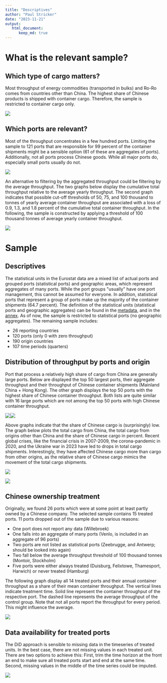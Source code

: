 ```yaml
---
title: "Descriptives"
author: "Paul Stricker"
date: "2023-11-21"
output: 
   html_document:
      keep_md: true
---
```







# What is the relevant sample? 

## Which type of cargo matters?

Most throughput of energy commodities (transported in bulks) and Ro-Ro comes from countries other than China. The highest share of Chinese products is shipped with container cargo. Therefore, the sample is restricted to container cargo only.

![](Descriptives_files/figure-html/unnamed-chunk-2-1.png)<!-- -->

## Which ports are relevant? 



Most of the throughput concentrates in a few hundred ports. Limiting the sample to 121 ports that are responsible for 99 percent of the container shipments might be a sensible option (61 of these are aggregates of ports). Additionally, not all ports process Chinese goods. While all major ports do, especially small ports usually do not. 

![](Descriptives_files/figure-html/unnamed-chunk-4-1.png)<!-- -->




An alternative to filtering by the aggregated throughput could be filtering by the average throughput. The two graphs below display the cumulative total throughput relative to the average yearly throughput. The second graph indicates that possible cut-off thresholds of 50, 75, and 100 thousand to tonnes of yearly average container throughput are associated with a loss of 0.9, 1.3, and 1.8 percent of the cumulative total container throughput. In the following, the sample is constructed by applying a threshold of 100 thousand tonnes of average yearly container throughput.  

![](Descriptives_files/figure-html/unnamed-chunk-6-1.png)<!-- -->




# Sample

## Descriptives




The statistical units in the Eurostat data are a mixed list of actual ports and grouped ports (statistical ports) and geographic areas, which represent aggregates of many ports. While the port groups "usually" have one port management, this cannot be assumed for everyone. In addition, statistical ports that represent a group of ports make up the majority of the container shipments (64.7 percent). The definition of the statistical units (statistical ports and geographic aggregates) can be found in the [metadata](https://eur-lex.europa.eu/legal-content/EN/TXT/?uri=uriserv:OJ.L_.2018.180.01.0029.01.ENG&toc=OJ:L:2018:180:FULL), and in the [annex](https://ec.europa.eu/eurostat/cache/metadata/Annexes/mar_esms_an_2.xlsx). As of now, the sample is restricted to statistical ports (no geographic aggregates). The remaining sample includes:

- 26 reporting countries
- 120 ports (only 0 with zero throughput)
- 190 origin countries
- 107 time periods (quarters)







## Distribution of throughput by ports and origin





Port that process a relatively high share of cargo from China are generally large ports. Below are displayed the top 50 largest ports, their aggregate throughput and their throughput of Chinese container shipments (Mainland China + Hong Kong). The other graph displays the top 50 ports with the highest share of Chinese container throughput. Both lists are quite similar with 16 large ports which are not among the top 50 ports with high Chinese container throughput. 

![](Descriptives_files/figure-html/unnamed-chunk-12-1.png)<!-- -->![](Descriptives_files/figure-html/unnamed-chunk-12-2.png)<!-- -->


Above graphs indicate that the share of Chinese cargo is (surprisingly) low. The graph below plots the total cargo from China, the total cargo from origins other than China and the share of Chinese cargo in percent. Recent global crises, like the financial crisis in 2007-2009, the corona-pandemic in 2020, and the Ukraine war in 2023 have led to drops in total cargo shipments. Interestingly, they have affected Chinese cargo more than cargo from other origins, as the relative share of Chinese cargo mimics the movement of the total cargo shipments.

![](Descriptives_files/figure-html/unnamed-chunk-14-1.png)<!-- -->



![](Descriptives_files/figure-html/unnamed-chunk-15-1.png)<!-- -->

## Chinese ownership treatment



Originally, we found 26 ports which were at some point at least partly owned by a Chinese company. The selected sample contains 15 treated ports. 11 ports dropped out of the sample due to various reasons:

- One port does not report any data (Willebroek)
- One falls into an aggregate of many ports (Venlo, is included in an aggregate of 96 ports)
- Two ports are not listed as statistical ports (Zeebrugge, and Antwerp; should be looked into again)
- Two fall below the average throughput threshold of 100 thousand tonnes (Montoir, Stockholm)
- Five ports were either always treated (Duisburg, Felixtowe, Thamesport, Harwich) or never treated (Hamburg)

The following graph display all 14 treated ports and their annual container throughput as a share of their mean container throughput. The vertical lines indicate treatment time. Solid line represent the container throughput of the respective port. The dashed line represents the average throughput of the control group. Note that not all ports report the throughput for every period. This might influence the average.

![](Descriptives_files/figure-html/unnamed-chunk-17-1.png)<!-- -->

## Data availability for treated ports

The DiD approach is sensible to missing data in the timeseries of treated units. In the best case, there are not missing values in each treated unit. There are two options to achieve this: First, trim the time horizon at the front an end to make sure all treated ports start and end at the same time. Second, missing values in the middle of the time series could be imputed. 

![](Descriptives_files/figure-html/unnamed-chunk-18-1.png)<!-- -->


